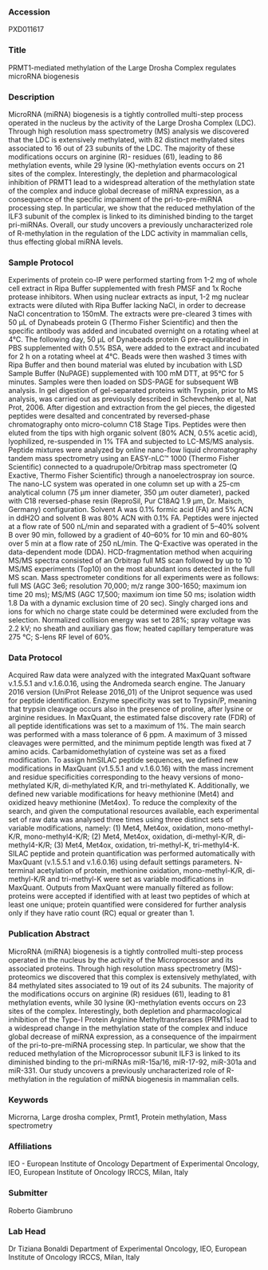 ### Accession
PXD011617

### Title
PRMT1-mediated methylation of the Large Drosha Complex regulates microRNA biogenesis

### Description
MicroRNA (miRNA) biogenesis is a tightly controlled multi-step process operated in the nucleus by the activity of the Large Drosha Complex (LDC). Through high resolution mass spectrometry (MS) analysis we discovered that the LDC is extensively methylated, with 82 distinct methylated sites associated to 16 out of 23 subunits of the LDC. The majority of these modifications occurs on arginine (R)- residues (61), leading to 86 methylation events, while 29 lysine (K)-methylation events occurs on 21 sites of the complex. Interestingly, the depletion and pharmacological inhibition of PRMT1 lead to a widespread alteration of the methylation state of the complex and induce global decrease of miRNA expression, as a consequence of the specific impairment of the pri-to-pre-miRNA processing step. In particular, we show that the reduced methylation of the ILF3 subunit of the complex is linked to its diminished binding to the target pri-miRNAs. Overall, our study uncovers a previously uncharacterized role of R-methylation in the regulation of the LDC activity in mammalian cells, thus effecting global miRNA levels.

### Sample Protocol
Experiments of protein co-IP were performed starting from 1-2 mg of whole cell extract in Ripa Buffer supplemented with fresh PMSF and 1x Roche protease inhibitors. When using nuclear extracts as input, 1-2 mg nuclear extracts were diluted with Ripa Buffer lacking NaCl, in order to decrease NaCl concentration to 150mM. The extracts were pre-cleared 3 times with 50 μL of Dynabeads protein G (Thermo Fisher Scientific) and then the specific antibody was added and incubated overnight on a rotating wheel at 4°C. The following day, 50 μL of Dynabeads protein G pre-equilibrated in PBS supplemented with 0.5% BSA, were added to the extract and incubated for 2 h on a rotating wheel at 4°C. Beads were then washed 3 times with Ripa Buffer and then bound material was eluted by incubation with LSD Sample Buffer (NuPAGE) supplemented with 100 mM DTT, at 95°C for 5 minutes. Samples were then loaded on SDS-PAGE for subsequent WB analysis.  In gel digestion of gel-separated proteins with Trypsin, prior to MS analysis, was carried out as previously described in Schevchenko et al, Nat Prot, 2006. After digestion and extraction from the gel pieces, the digested peptides were desalted and concentrated by reversed-phase chromatography onto micro-column C18 Stage Tips. Peptides were then eluted from the tips with high organic solvent (80% ACN, 0.5% acetic acid), lyophilized, re-suspended in 1% TFA and subjected to LC-MS/MS analysis.  Peptide mixtures were analyzed by online nano-flow liquid chromatography tandem mass spectrometry using an EASY-nLC™ 1000 (Thermo Fisher Scientific) connected to a quadrupole/Orbitrap mass spectrometer (Q Exactive, Thermo Fisher Scientific) through a nanoelectrospray ion source. The nano-LC system was operated in one column set up with a 25-cm analytical column (75 μm inner diameter, 350 μm outer diameter), packed with C18 reversed-phase resin (ReproSil, Pur C18AQ 1.9 μm, Dr. Maisch, Germany) configuration. Solvent A was 0.1% formic acid (FA) and 5% ACN in ddH2O and solvent B was 80% ACN with 0.1% FA. Peptides were injected at a flow rate of 500 nL/min and separated with a gradient of 5–40% solvent B over 90 min, followed by a gradient of 40–60% for 10 min and 60–80% over 5 min at a flow rate of 250 nL/min. The Q-Exactive was operated in the data-dependent mode (DDA). HCD-fragmentation method when acquiring MS/MS spectra consisted of an Orbitrap full MS scan followed by up to 10 MS/MS experiments (Top10) on the most abundant ions detected in the full MS scan. Mass spectrometer conditions for all experiments were as follows: full MS (AGC 3e6; resolution 70,000; m/z range 300-1650; maximum ion time 20 ms); MS/MS (AGC 17,500; maximum ion time 50 ms; isolation width 1.8 Da with a dynamic exclusion time of 20 sec). Singly charged ions and ions for which no charge state could be determined were excluded from the selection. Normalized collision energy was set to 28%; spray voltage was 2.2 kV; no sheath and auxiliary gas flow; heated capillary temperature was 275 °C; S-lens RF level of 60%.

### Data Protocol
Acquired Raw data were analyzed with the integrated MaxQuant software v.1.5.5.1 and v.1.6.0.16, using the Andromeda search engine. The January 2016 version (UniProt Release 2016_01) of the Uniprot sequence was used for peptide identification. Enzyme specificity was set to Trypsin/P, meaning that trypsin cleavage occurs also in the presence of proline, after lysine or arginine residues. In MaxQuant, the estimated false discovery rate (FDR) of all peptide identifications was set to a maximum of 1%. The main search was performed with a mass tolerance of 6 ppm. A maximum of 3 missed cleavages were permitted, and the minimum peptide length was fixed at 7 amino acids. Carbamidomethylation of cysteine was set as a fixed modification.  To assign hmSILAC peptide sequences, we defined new modifications in MaxQuant (v1.5.5.1 and v.1.6.0.16) with the mass increment and residue specificities corresponding to the heavy versions of mono-methylated K/R, di-methylated K/R, and tri-methylated K. Additionally, we defined new variable modifications for heavy methionine (Met4) and oxidized heavy methionine (Met4ox). To reduce the complexity of the search, and given the computational resources available, each experimental set of raw data was analysed three times using three distinct sets of variable modifications, namely: (1) Met4, Met4ox, oxidation, mono-methyl-K/R, mono-methyl4-K/R; (2) Met4, Met4ox, oxidation, di-methyl-K/R, di-methyl4-K/R; (3) Met4, Met4ox, oxidation, tri-methyl-K, tri-methyl4-K.  SILAC peptide and protein quantification was performed automatically with MaxQuant (v.1.5.5.1 and v.1.6.0.16) using default settings parameters. N-terminal acetylation of protein, methionine oxidation, mono-methyl-K/R, di-methyl-K/R and tri-methyl-K were set as variable modifications in MaxQuant. Outputs from MaxQuant were manually filtered as follow: proteins were accepted if identified with at least two peptides of which at least one unique; protein quantified were considered for further analysis only if they have ratio count (RC) equal or greater than 1.

### Publication Abstract
MicroRNA (miRNA) biogenesis is a tightly controlled multi-step process operated in the nucleus by the activity of the Microprocessor and its associated proteins. Through high resolution mass spectrometry (MS)- proteomics we discovered that this complex is extensively methylated, with 84 methylated sites associated to 19 out of its 24 subunits. The majority of the modifications occurs on arginine (R) residues (61), leading to 81 methylation events, while 30 lysine (K)-methylation events occurs on 23 sites of the complex. Interestingly, both depletion and pharmacological inhibition of the Type-I Protein Arginine Methyltransferases (PRMTs) lead to a widespread change in the methylation state of the complex and induce global decrease of miRNA expression, as a consequence of the impairment of the pri-to-pre-miRNA processing step. In particular, we show that the reduced methylation of the Microprocessor subunit ILF3 is linked to its diminished binding to the pri-miRNAs miR-15a/16, miR-17-92, miR-301a and miR-331. Our study uncovers a previously uncharacterized role of R-methylation in the regulation of miRNA biogenesis in mammalian cells.

### Keywords
Microrna, Large drosha complex, Prmt1, Protein methylation, Mass spectrometry

### Affiliations
IEO - European Institute of Oncology
Department of Experimental Oncology, IEO, European Institute of Oncology IRCCS, Milan, Italy

### Submitter
Roberto Giambruno

### Lab Head
Dr Tiziana Bonaldi
Department of Experimental Oncology, IEO, European Institute of Oncology IRCCS, Milan, Italy


